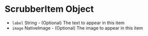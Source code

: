 # ScrubberItem Object

* `label` String - (Optional) The text to appear in this item
* `image` NativeImage - (Optional) The image to appear in this item
